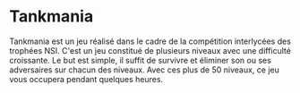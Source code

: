 # Tankmania
Tankmania est un jeu réalisé dans le cadre de la compétition interlycées des trophées NSI. C'est un jeu constitué de plusieurs niveaux avec une difficulté croissante. Le but est simple, il suffit de survivre et éliminer son ou ses adversaires sur chacun des niveaux. Avec ces plus de 50 niveaux, ce jeu vous occupera pendant quelques heures.
